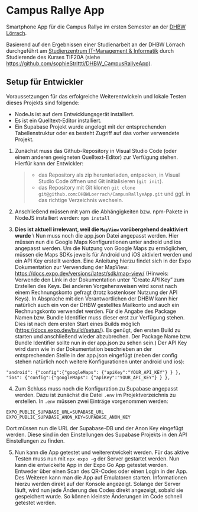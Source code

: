 # Campus Rallye App

Smartphone App für die Campus Rallye im ersten Semester an der [DHBW Lörrach](https://dhbw-loerrach.de).

Basierend auf den Ergebnissen einer Studienarbeit an der DHBW Lörrach durchgeführt
am [Studienzentrum IT-Management & Informatik](https://dhbw-loerrach.de/szi) durch Studierende des Kurses TIF20A (siehe https://github.com/sophieStrittti/DHBW_CampusRallyeApp).

## Setup für Entwickler

Voraussetzungen für das erfolgreiche Weiterentwickeln und lokale Testen dieses Projekts sind folgende:

- NodeJs ist auf dem Entwicklungsgerät installiert.
- Es ist ein Quelltext-Editor installiert.
- Ein Supabase Projekt wurde angelegt mit der entsprechenden Tabellenstruktur oder es besteht Zugriff auf das vorher verwendete Projekt.

1. Zunächst muss das Github-Repository in Visual Studio Code (oder einem anderen geeigneten Quelltext-Editor) zur Verfügung stehen. Hierfür kann der Entwickler:

   > - das Repository als zip herunterladen, entpacken, in Visual Studio Code öffnen und Git initialisieren (`git init`).
   > - das Repository mit Git klonen
   >   `git clone git@github.com:DHBWLoerrach/CampusRallyeApp.git`
   >   und ggf. in das richtige Verzeichnis wechseln.

2. Anschließend müssen mit yarn die Abhängigkeiten bzw. npm-Pakete in NodeJS installiert werden:
   `npm install`

3. **Dies ist aktuell irrelevant, weil die `MapView` vorübergehend deaktiviert wurde** \ Nun muss noch die app.json Datei angepasst werden. Hier müssen nun die Google Maps Konfigurationen unter android und ios angepasst werden. Um die Nutzung von Google Maps zu ermöglichen, müssen die Maps SDKs jeweils für Android und iOS aktiviert werden und ein API Key erstellt werden. Eine Anleitung hierzu findet sich in der Expo Dokumentation zur Verwendung der MapView: https://docs.expo.dev/versions/latest/sdk/map-view/ (Hinweis: Verwende den Link in der Dokumentation unter “Create API Key” zum Erstellen des Keys. Bei anderen Vorgehensweisen wird sonst nach einem Rechnungskonto gefragt (trotz kostenloser Nutzung der API Keys). In Absprache mit den Verantwortlichen der DHBW kann hier natürlich auch ein von der DHBW gestelltes Mailkonto und auch ein Rechnungskonto verwendet werden. Für die Angabe des Package Namen bzw. Bundle Identifier muss dieser erst zur Verfügung stehen. Dies ist nach dem ersten Start eines Builds möglich (https://docs.expo.dev/build/setup/). Es genügt, den ersten Build zu starten und anschließend wieder abzubrechen. Der Package Name bzw. Bundle Identifier sollte nun in der app.json zu sehen sein.)
   Der API Key wird dann wie in der Dokumentation beschrieben an der entsprechenden Stelle in der app.json eingefügt (neben der config stehen natürlich noch weitere Konfigurationen unter android und ios):

`"android": {"config":{"googleMaps": {"apiKey":"YOUR_API_KEY"} } },
"ios": {"config":{"googleMaps": {"apiKey":"YOUR_API_KEY"} } },`

4. Zum Schluss muss noch die Konfiguration zu Supabase angepasst werden. Dazu ist zunächst die Datei `.env` im Projektverzeichnis zu erstellen. In `.env` müssen zwei Einträge vorgenommen werden:

```
EXPO_PUBLIC_SUPABASE_URL=SUPABASE_URL
EXPO_PUBLIC_SUPABASE_ANON_KEY=SUPABASE_ANON_KEY
```

Dort müssen nun die URL der Supabase-DB und der Anon Key eingefügt werden. Diese sind in den Einstellungen des Supabase Projekts in den API Einstellungen zu finden.

5. Nun kann die App getestet und weiterentwickelt werden. Für das aktive Testen muss nun mit `npx expo -g` der Server gestartet werden. Nun kann die entwickelte App in der Expo Go App getestet werden. Entweder über einen Scan des QR-Codes oder einen Login in der App. Des Weiteren kann man die App auf Emulatoren starten. Informationen hierzu werden direkt auf der Konsole angezeigt.
   Solange der Server läuft, wird nun jede Änderung des Codes direkt angezeigt, sobald sie gespeichert wurde. So können kleinste Änderungen im Code schnell getestet werden.
